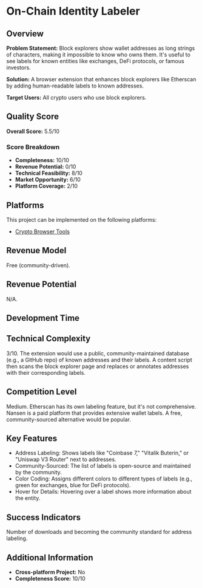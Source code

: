 # On-Chain Identity Labeler

## Overview
**Problem Statement:** Block explorers show wallet addresses as long strings of characters, making it impossible to know who owns them. It's useful to see labels for known entities like exchanges, DeFi protocols, or famous investors.

**Solution:** A browser extension that enhances block explorers like Etherscan by adding human-readable labels to known addresses.

**Target Users:** All crypto users who use block explorers.

## Quality Score
**Overall Score:** 5.5/10

### Score Breakdown
- **Completeness:** 10/10
- **Revenue Potential:** 0/10
- **Technical Feasibility:** 8/10
- **Market Opportunity:** 6/10
- **Platform Coverage:** 2/10

## Platforms
This project can be implemented on the following platforms:
- [Crypto Browser Tools](./platforms/crypto-browser-tools/)

## Revenue Model
Free (community-driven).

## Revenue Potential
N/A.

## Development Time


## Technical Complexity
3/10. The extension would use a public, community-maintained database (e.g., a GitHub repo) of known addresses and their labels. A content script then scans the block explorer page and replaces or annotates addresses with their corresponding labels.

## Competition Level
Medium. Etherscan has its own labeling feature, but it's not comprehensive. Nansen is a paid platform that provides extensive wallet labels. A free, community-sourced alternative would be popular.

## Key Features
- Address Labeling: Shows labels like "Coinbase 7," "Vitalik Buterin," or "Uniswap V3 Router" next to addresses.
- Community-Sourced: The list of labels is open-source and maintained by the community.
- Color Coding: Assigns different colors to different types of labels (e.g., green for exchanges, blue for DeFi protocols).
- Hover for Details: Hovering over a label shows more information about the entity.

## Success Indicators
Number of downloads and becoming the community standard for address labeling.

## Additional Information
- **Cross-platform Project:** No
- **Completeness Score:** 10/10

